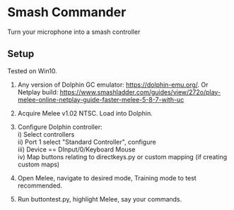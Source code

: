 # Smash Commander
Turn your microphone into a smash controller

## Setup

Tested on Win10.

1. Any version of Dolphin GC emulator: https://dolphin-emu.org/. Or Netplay build: https://www.smashladder.com/guides/view/272o/play-melee-online-netplay-guide-faster-melee-5-8-7-with-uc
2. Acquire Melee v1.02 NTSC. Load into Dolphin.
3. Configure Dolphin controller:  
  i) Select controllers  
  ii) Port 1 select "Standard Controller", configure  
  iii) Device == DInput/0/Keyboard Mouse  
  iv) Map buttons relating to directkeys.py or custom mapping (if creating custom maps)  

4. Open Melee, navigate to desired mode, Training mode to test recommended.
5. Run buttontest.py, highlight Melee, say your commands. 
